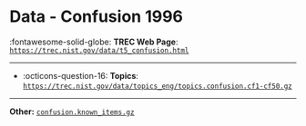 # Data - Confusion 1996 

:fontawesome-solid-globe: **TREC Web Page**: [`https://trec.nist.gov/data/t5_confusion.html`](https://trec.nist.gov/data/t5_confusion.html)

---

- :octicons-question-16: **Topics**: [`https://trec.nist.gov/data/topics_eng/topics.confusion.cf1-cf50.gz`](https://trec.nist.gov/data/topics_eng/topics.confusion.cf1-cf50.gz)


---

**Other:** [`confusion.known_items.gz`](https://trec.nist.gov/data/qrels_eng/confusion.known_items.gz)
